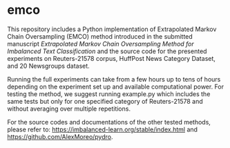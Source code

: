 # emco
This repository includes a Python implementation of Extrapolated Markov Chain Oversampling (EMCO) method introduced in the submitted manuscript *Extrapolated Markov Chain Oversampling Method for Imbalanced Text Classification* and the source code for the presented experiments on Reuters-21578 corpus, HuffPost News Category Dataset, and 20 Newsgroups dataset.

Running the full experiments can take from a few hours up to tens of hours depending on the experiment set up and available computational power. For testing the method, we suggest running example.py which includes the same tests but only for one specified category of Reuters-21578 and without averaging over multiple repetitions.

For the source codes and documentations of the other tested methods, please refer to: https://imbalanced-learn.org/stable/index.html and https://github.com/AlexMoreo/pydro.
